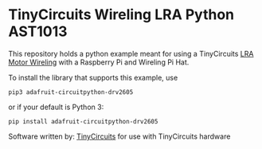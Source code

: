 # TinyCircuits Wireling LRA Python AST1013

This repository holds a python example meant for using a TinyCircuits [LRA Motor Wireling](https://tinycircuits.com/collections/wireling-input-output/products/lra-wireling-drv2605) with a Raspberry Pi and Wireling Pi Hat.


To install the library that supports this example, use 

```
pip3 adafruit-circuitpython-drv2605
```

or if your default is Python 3:

```
pip install adafruit-circuitpython-drv2605
```


Software written by: [TinyCircuits](https://tinycircuits.com/) for use with TinyCircuits hardware 

